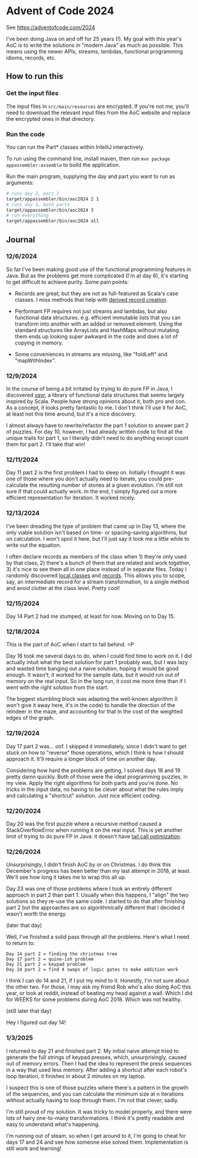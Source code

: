 
# Advent of Code 2024

See https://adventofcode.com/2024

I've been doing Java on and off for 25 years (!). My goal with this year's AoC is to write the solutions
in "modern Java" as much as possible. This means using the newer APIs, streams, lambdas, functional programming
idioms, records, etc.

## How to run this

### Get the input files

The input files in `src/main/resources` are encrypted. If you're not me, you'll need
to download the relevant input files from the AoC website and replace the encrypted ones
in that directory.

### Run the code

You can run the Part* classes within IntelliJ interactively.

To run using the command line, install maven, then run `mvn package appassembler:assemble`
to build the application.

Run the main program, supplying the day and part you want to run as arguments:  

```sh
# runs day 2, part 1 
target/appassembler/bin/aoc2024 2 1
# runs day 3, both parts
target/appassembler/bin/aoc2024 3
# run everything
target/appassembler/bin/aoc2024 all
```

## Journal

### 12/6/2024

So far I've been making good use of the functional programming features in Java.
But as the problems get more complicated (I'm at day 6), it's starting to get difficult to achieve
purity. Some pain points:

- Records are great, but they are not as full-featured as Scala's case classes. I miss
methods that help with [derived record creation](https://openjdk.org/jeps/468).

- Performant FP requires not just streams and lambdas, but also functional data structures. e.g.
efficient immutable lists that you can transform into another with an added or removed element. Using
the standard structures like ArrayLists and HashMaps without mutating them ends up looking super awkward
in the code and does a lot of copying in memory.

- Some conveniences in streams are missing, like "foldLeft" and "mapWithIndex".

### 12/9/2024

In the course of being a bit irritated by trying to do pure FP in Java, I discovered [vavr](https://vavr.io/),
a library of functional data structures that seems largely inspired by Scala. People have strong opinions about 
it, both pro and con. As a concept, it looks pretty fantastic to me. I don't think I'll use it for AoC, at least
not this time around, but it's a nice discovery.

I almost always have to rewrite/refactor the part 1 solution to answer part 2 of puzzles. For day 10, however,
I had already written code to find all the unique trails for part 1, so I literally didn't need to do anything
except count them for part 2. I'll take that win!

### 12/11/2024

Day 11 part 2 is the first problem I had to sleep on. Initially I thought it was one of those where you don't actually
need to iterate, you could pre-calculate the resulting number of stones at a given evolution. I'm still not sure if that
could actually work. In the end, I simply figured out a more efficient representation for iteration. It worked nicely.

### 12/13/2024

I've been dreading the type of problem that came up in Day 13, where the only viable solution isn't based on
time- or spacing-saving algorithms, but on calculation. I won't spoil it here, but I'll just say it took me 
a little while to write out the equation.

I often declare records as members of the class when 1) they're only used by that class, 2) there's a bunch of them
that are related and work together, 3) it's nice to see them all in one place instead of in separate files.
Today I randomly discovered
[local classes](https://docs.oracle.com/javase/tutorial/java/javaOO/localclasses.html) and
[records](https://docs.oracle.com/en/java/javase/17/language/records.html). This allows you to scope, say, an intermediate record for a stream transformation, to a single method
and avoid clutter at the class level. Pretty cool!

### 12/15/2024

Day 14 Part 2 had me stumped, at least for now. Moving on to Day 15.

### 12/18/2024

This is the part of AoC when I start to fall behind. =P

Day 16 took me several days to do, when I could find time to work on it. I did actually intuit
what the best solution for part 1 probably was, but I was lazy and wasted time banging out a
naive solution, hoping it would be good enough. It wasn't; it worked for the sample data, but it
would run out of memory on the real input. So in the long run, it cost me more time than if I
went with the right solution from the start.

The biggest stumbling block was adapting the well-known algorithm (I won't give it away here,
it's in the code) to handle the direction of the reindeer in the maze, and accounting for that
in the cost of the weighted edges of the graph.

### 12/19/2024

Day 17 part 2 was... oof. I skipped it immediately, since I didn't want to get stuck 
on how to "reverse" those operations, which I think is how I should approach it. It'll require
a longer block of time on another day.

Considering how hard the problems are getting, I solved days 18 and 19 pretty damn quickly. 
Both of those were the ideal programming puzzles, in my view. Apply the right algorithms for
both parts and you're done. No tricks in the input data, no having to be clever about what 
the rules imply and calculating a "shortcut" solution. Just nice efficient coding.

### 12/20/2024

Day 20 was the first puzzle where a recursive method caused a StackOverflowError
when running it on the real input. This is yet another limit of trying to do pure FP in Java:
it doesn't have [tail call optimization](https://en.wikipedia.org/wiki/Tail_call).

### 12/26/2024

Unsurprisingly, I didn't finish AoC by or on Christmas. I do think this December's progress has
been better than my last attempt in 2018, at least. We'll see how long it takes me to wrap this all up. 

Day 23 was one of those problems where I took an entirely different approach in part 2 than part 1.
Usually when this happens, I "align" the two solutions so they re-use the same code. I started to do that
after finishing part 2 but the approaches are so algorithmically different that I decided it wasn't worth
the energy. 

(later that day)

Well, I've finished a solid pass through all the problems. Here's what I need to return to:
 
```
Day 14 part 2 = finding the christmas tree
Day 17 part 2 = quine-ish problem 
Day 21 part 2 = keypad problem
Day 24 part 2 = find 4 swaps of logic gates to make addition work
```

I think I can do 14 and 21, if I put my mind to it. Honestly, I'm not sure about the other two.
For those, I may ask my friend Rob who's also doing AoC this year, or look at reddit, instead of beating my
head against a wall. Which I did for WEEKS for some problems during AoC 2018. Which was not healthy.

(still later that day)

Hey I figured out day 14!

### 1/3/2025

I returned to day 21 and finished part 2. My initial naive attempt tried to generate the full strings of
keypad presses, which, unsurprisingly, caused out of memory errors. Then I had the idea to represent the
press sequences in a way that used less memory. After adding a shortcut after each robot's loop
iteration, it finishes in about 2 minutes on my laptop.

I suspect this is one of those puzzles where there's a pattern in the growth of the sequences, and you can
calculate the minimum size at n iterations without actually having to loop through them. I'm not that clever,
sadly.

I'm still proud of my solution. It was tricky to model properly, and there were lots of hairy one-to-many
transformations. I think it's pretty readable and easy to understand what's happening.

I'm running out of steam, so when I get around to it, I'm going to cheat for days 17 and 24 and see how someone
else solved them. Implementation is still work and learning!

